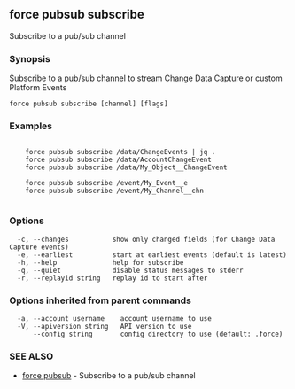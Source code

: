 ## force pubsub subscribe

Subscribe to a pub/sub channel

### Synopsis

Subscribe to a pub/sub channel to stream Change Data Capture or custom Platform Events

```
force pubsub subscribe [channel] [flags]
```

### Examples

```

	force pubsub subscribe /data/ChangeEvents | jq .
	force pubsub subscribe /data/AccountChangeEvent
	force pubsub subscribe /data/My_Object__ChangeEvent

	force pubsub subscribe /event/My_Event__e
	force pubsub subscribe /event/My_Channel__chn
	
```

### Options

```
  -c, --changes           show only changed fields (for Change Data Capture events)
  -e, --earliest          start at earliest events (default is latest)
  -h, --help              help for subscribe
  -q, --quiet             disable status messages to stderr
  -r, --replayid string   replay id to start after
```

### Options inherited from parent commands

```
  -a, --account username    account username to use
  -V, --apiversion string   API version to use
      --config string       config directory to use (default: .force)
```

### SEE ALSO

* [force pubsub](force_pubsub.md)	 - Subscribe to a pub/sub channel

